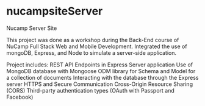 # nucampsiteServer
Nucamp Server Site

This project was done as a workshop during the Back-End course of NuCamp Full Stack Web and Mobile Development. Integrated the use of mongoDB, Express, and Node to simulate a server-side application. 

Project includes:
REST API Endpoints in Express Server application
Use of MongoDB database with Mongoose ODM library for Schema and Model for a collection of documents
Interacting with the database through the Express server
HTTPS and Secure Communication
Cross-Origin Resource Sharing (CORS)
Third-party authentication types (OAuth with Passport and Facebook)

